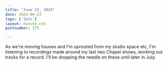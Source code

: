 ```yaml
---
title: "June 23, 2024"
date: 2024-06-23
tags: ['1min']
layout: minute.njk
postnumber: 175

---
```


As we're moving houses and I'm uprooted from my studio space etc, I'm listening to recordings made around my last two Chapel shows, working out tracks for a record. I'll be dropping the needle on these until later in July.